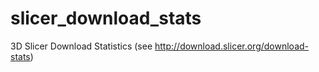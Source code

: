 slicer_download_stats
======================

3D Slicer Download Statistics (see http://download.slicer.org/download-stats)

